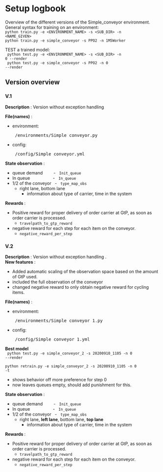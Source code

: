 # Setup logbook
Overview of the different versions of the Simple_conveyor environment. 
General syntax for training on an environment: \
<code>python train.py -e <ENVIRONMENT_NAME> -s <SUB_DIR> -n <NAME_GIVEN> </code> \
<code>python train.py -e simple_conveyor -s PPO2 -n 1M5Worker</code> 

TEST a trained model: \
<code> python test.py -e <ENVIRONMENT_NAME> -s <SUB_DIR> -n 0 --render</code> \
<code> python test.py -e simple_conveyor -s PPO2 -n 0 --render</code>
## Version overview

### V.1
<b>Description</b>            : Version without exception handling 

<b>File(names)</b>         : 
- environment: <pre> /environments/Simple_conveyor.py  </pre>
- config: <pre> /config/Simple_conveyor.yml </pre>



<b>State observation</b>   :
- queue demand &nbsp; &nbsp; &nbsp; &nbsp; - &nbsp; <code>Init_queue </code>
- In queue &nbsp; &nbsp; &nbsp; &nbsp; &nbsp; &nbsp; &nbsp; &nbsp; &nbsp; - &nbsp; <code>In_queue </code>
- 1/2 of the conveyor &nbsp; - &nbsp; <code>type_map_obs </code>
    -   right lane, bottom lane
        - information about type of carrier, time in the system

<b>Rewards </b> :
- Positive reward for proper delivery of order carrier at GtP, as soon as order carrier is processed.
    - <code>travelpath_to_gtp_reward</code>
- negative reward for each step for each item on the conveyor.
    - <code>negative_reward_per_step</code>
    
### V.2
<b>Description</b>            : Version without exception handling . \
<b>New features</b> :  
- Added automatic scaling of the observation space based on the amount of GtP used. 
- included the full observation of the conveyor
- changed negative reward to only obtain negative reward for cycling items.

<b>File(names)</b>         : 
- environment: <pre> /environments/Simple_conveyor_1.py  </pre>
- config: <pre> /config/Simple_conveyor_1.yml </pre>

<b>Best model </b> \
<code>
python test.py -e simple_conveyor_2 -s 20200910_1105 -n 0 --render \
python retrain.py -e simple_conveyor_2 -s 20200910_1105 -n 0 -t</code> 
- shows behavior off more preference for step 0
- now leaves queues empty, should add punishment for this.



<b>State observation</b>   :
- queue demand &nbsp; &nbsp; &nbsp; &nbsp; - &nbsp; <code>Init_queue </code>
- In queue &nbsp; &nbsp; &nbsp; &nbsp; &nbsp; &nbsp; &nbsp; &nbsp; &nbsp; - &nbsp; <code>In_queue </code>
- 1/2 of the conveyor &nbsp; - &nbsp; <code>type_map_obs </code>
    -   right lane, <b>left lane</b>, bottom lane, <b>top lane</b>
        - information about type of carrier, time in the system

<b>Rewards </b> :
- Positive reward for proper delivery of order carrier at GtP, as soon as order carrier is processed.
    - <code>travelpath_to_gtp_reward</code>
- negative reward for each step for each item on the conveyor.
    - <code>negative_reward_per_step</code>